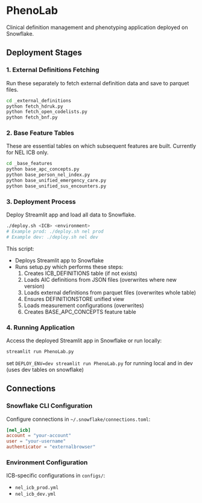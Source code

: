 # PhenoLab

Clinical definition management and phenotyping application deployed on Snowflake.

## Deployment Stages

### 1. External Definitions Fetching
Run these separately to fetch external definition data and save to parquet files.

```bash
cd _external_definitions
python fetch_hdruk.py
python fetch_open_codelists.py
python fetch_bnf.py
```

### 2. Base Feature Tables
These are essential tables on which subsequent features are built. Currently for NEL ICB only.

```bash
cd _base_features
python base_apc_concepts.py
python base_person_nel_index.py
python base_unified_emergency_care.py
python base_unified_sus_encounters.py
```

### 3. Deployment Process
Deploy Streamlit app and load all data to Snowflake.

```bash
./deploy.sh <ICB> <environment>
# Example prod: ./deploy.sh nel prod
# Example dev: ./deploy.sh nel dev
```

This script:
- Deploys Streamlit app to Snowflake
- Runs setup.py which performs these steps:
  1. Creates ICB_DEFINITIONS table (if not exists)
  2. Loads AIC definitions from JSON files (overwrites where new version)
  3. Loads external definitions from parquet files (overwrites whole table)
  4. Ensures DEFINITIONSTORE unified view
  5. Loads measurement configurations (overwrites)
  6. Creates BASE_APC_CONCEPTS feature table

### 4. Running Application
Access the deployed Streamlit app in Snowflake or run locally:

```bash
streamlit run PhenoLab.py
```
set `DEPLOY_ENV=dev streamlit run PhenoLab.py` for running local and in dev (uses dev tables on snowflake)

## Connections

### Snowflake CLI Configuration
Configure connections in `~/.snowflake/connections.toml`:

```toml
[nel_icb]
account = "your-account"
user = "your-username"
authenticator = "externalbrowser"
```

### Environment Configuration
ICB-specific configurations in `configs/`:
- `nel_icb_prod.yml`
- `nel_icb_dev.yml`
